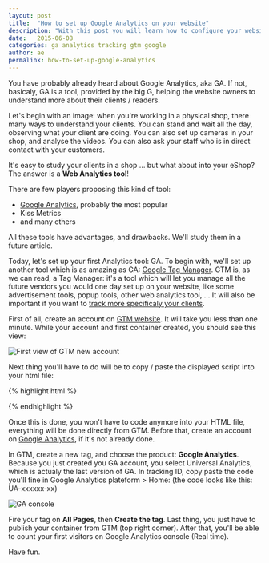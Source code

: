 ```yaml
---
layout: post
title:  "How to set up Google Analytics on your website"
description: "With this post you will learn how to configure your website and Google Analytcs, to enable the customer traking. How to track the customer's journey?"
date:   2015-06-08
categories: ga analytics tracking gtm google
author: ae
permalink: how-to-set-up-google-analytics
---
```


You have probably already heard about Google Analytics, aka GA. If not, basicaly, GA is a tool, provided by the big G, helping the website owners to understand more about their clients / readers.

Let's begin with an image: when you're working in a physical shop, there many ways to understand your clients. You can stand and wait all the day, observing what your client are doing. You can also set up cameras in your shop, and analyse the videos. You can also ask your staff who is in direct contact with your customers.

It's easy to study your clients in a shop ... but what about into your eShop? The answer is a **Web Analytics tool**!

There are few players proposing this kind of tool:

- [Google Analytics][url-ga], probably the most popular
- Kiss Metrics
- and many others

All these tools have advantages, and drawbacks. We'll study them in a future article.

Today, let's set up your first Analytics tool: GA. To begin with, we'll set up another tool which is as amazing as GA: [Google Tag Manager][url-gtm]. GTM is, as we can read, a Tag Manager: it's a tool which will let you manage all the future vendors you would one day set up on your website, like some advertisement tools, popup tools, other web analytics tool, ... It will also be important if you want to [track more specificaly your clients][url-blank].

First of all, create an account on [GTM website][url-gtm-create]. It will take you less than one minute. While your account and first container created, you should see this view:

![First view of GTM new account](https://dl.dropboxusercontent.com/s/ikg5guvxh45qqs5/Screenshot%202015-06-08%2010.46.42.png)

Next thing you'll have to do will be to copy / paste the displayed script into your html file:

{% highlight html %}
<html>
    <head>
        <!-- Other metas -->
        <!-- Google Tag Manager -->
        <noscript><iframe src="//www.googletagmanager.com/ns.html?id=GTM-5WHRPL"
        height="0" width="0" style="display:none;visibility:hidden"></iframe></noscript>
        <script>(function(w,d,s,l,i){w[l]=w[l]||[];w[l].push({'gtm.start':
        new Date().getTime(),event:'gtm.js'});var f=d.getElementsByTagName(s)[0],
        j=d.createElement(s),dl=l!='dataLayer'?'&l='+l:'';j.async=true;j.src=
        '//www.googletagmanager.com/gtm.js?id='+i+dl;f.parentNode.insertBefore(j,f);
        })(window,document,'script','dataLayer','GTM-5WHRPL');</script>
        <!-- End Google Tag Manager -->
    </head>
    <body><!-- Body --></body>
</html>
{% endhighlight %}

Once this is done, you won't have to code anymore into your HTML file, everything will be done directly from GTM. Before that, create an account on [Google Analytics][url-ga], if it's not already done.

In GTM, create a new tag, and choose the product: **Google Analytics**. Because you just created you GA account, you select Universal Analytics, which is actualy the last version of GA. In tracking ID, copy paste the code you'll fine in Google Analytics plateform > Home: (the code looks like this: UA-xxxxxx-xx)

![GA console](https://dl.dropboxusercontent.com/s/g1ignwr6y0h4tte/Screenshot%202015-06-08%2011.09.43.png)

Fire your tag on **All Pages**, then **Create the tag**. Last thing, you just have to publish your container from GTM (top right corner). After that, you'll be able to count your first visitors on Google Analytics console (Real time).

Have fun.

[url-ga]: https://www.google.com/analytics/
[url-gtm]: http://tagmanager.google.com/
[url-gtm-create]: https://tagmanager.google.com/#/admin/accounts/create
[url-blank]: #

